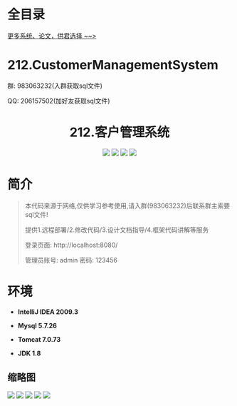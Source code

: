 # 全目录

[更多系统、论文，供君选择 ~~>](https://www.yuque.com/wisebit/blog)

# 212.CustomerManagementSystem

<p>群: 983063232(入群获取sql文件)</p>
<p>QQ: 206157502(加好友获取sql文件)</p>

<p><h1 align="center">212.客户管理系统</h1></p>



<p align="center">
	<img src="https://img.shields.io/badge/jdk-1.8-orange.svg"/>
    <img src="https://img.shields.io/badge/spring-5.x-lightgrey.svg"/>
    <img src="https://img.shields.io/badge/springmvc-3.x-blue.svg"/>
    <img src="https://img.shields.io/badge/mybatis-5.x-yellow.svg"/>
</p>

# 简介


> 本代码来源于网络,仅供学习参考使用,请入群(983063232)后联系群主索要sql文件!
>
> 提供1.远程部署/2.修改代码/3.设计文档指导/4.框架代码讲解等服务
>
> 登录页面: http://localhost:8080/
>
> 管理员账号: admin 密码: 123456


# 环境

- <b>IntelliJ IDEA 2009.3</b>

- <b>Mysql 5.7.26</b>

- <b>Tomcat 7.0.73</b>

- <b>JDK 1.8</b>




## 缩略图

![](https://bitwise.oss-cn-heyuan.aliyuncs.com/2024/9/10/eb224959-46d5-4b27-aa5d-0734948adfff.png)
![](https://bitwise.oss-cn-heyuan.aliyuncs.com/2024/9/10/7f405aa1-f0c0-4b15-b6e6-34987281550e.png)
![](https://bitwise.oss-cn-heyuan.aliyuncs.com/2024/9/10/fbc99ca1-2d0e-4a81-b74f-db0a530ecad5.png)
![](https://bitwise.oss-cn-heyuan.aliyuncs.com/2024/9/10/ef535ad0-1ec1-4a2a-a2c8-c33f5b5dc8e0.png)
![](https://bitwise.oss-cn-heyuan.aliyuncs.com/2024/9/10/4eae3553-00a1-4ce3-a86b-e9e94efbe6d3.png)


